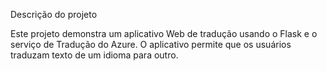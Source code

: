 Descrição do projeto

Este projeto demonstra um aplicativo Web de tradução usando o Flask e o serviço de Tradução do Azure. O aplicativo permite que os usuários traduzam texto de um idioma para outro.

